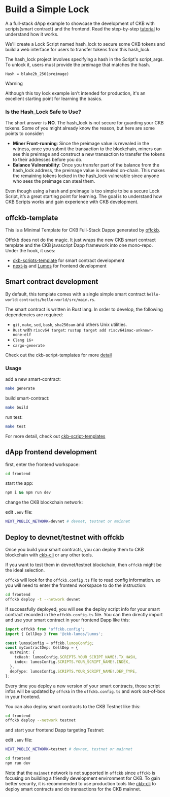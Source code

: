 # Build a Simple Lock

A a full-stack dApp example to showcase the development of CKB with scripts(smart contract) and the frontend. Read the step-by-step [tutorial](https://docs.nervos.org/docs/dapp/simple-lock) to understand how it works.

We'll create a Lock Script named hash_lock to secure some CKB tokens and build a web interface for users to transfer tokens from this hash_lock.

The hash_lock project involves specifying a hash in the Script's script_args. To unlock it, users must provide the preimage that matches the hash.

`Hash = blake2b_256(preimage)`

> [!WARNING]
> Although this toy lock example isn't intended for production, it's an excellent starting point for learning the basics.

### Is the Hash_Lock Safe to Use?

The short answer is **NO**. The hash_lock is not secure for guarding your CKB tokens. Some of you might already know the reason, but here are some points to consider:

- **Miner Front-running**: Since the preimage value is revealed in the witness, once you submit the transaction to the blockchain, miners can see this preimage and construct a new transaction to transfer the tokens to their addresses before you do.
- **Balance Vulnerability**: Once you transfer part of the balance from the hash_lock address, the preimage value is revealed on-chain. This makes the remaining tokens locked in the hash_lock vulnerable since anyone who sees the preimage can steal them.

Even though using a hash and preimage is too simple to be a secure Lock Script, it’s a great starting point for learning. The goal is to understand how CKB Scripts works and gain experience with CKB development.

## offckb-template

This is a Minimal Template for CKB Full-Stack Dapps generated by [offckb](https://github.com/ckb-devrel/offckb).

Offckb does not do the magic. It just wraps the new CKB smart contract template and the CKB javascript Dapp framework into one mono-repo. Under the hook, it uses:

- [ckb-scripts-template](https://github.com/cryptape/ckb-script-templates) for smart contract development
- [next-js](https://nextjs.org/docs?utm_source=create-next-app&utm_medium=appdir-template&utm_campaign=create-next-app) and [Lumos](https://github.com/ckb-js/lumos) for frontend development

## Smart contract development

By default, this template comes with a single simple smart contract `hello-world`: `contracts/hello-world/src/main.rs`.

The smart contract is written in Rust lang. In order to develop, the following dependencies are required:

- `git`, `make`, `sed`, `bash`, `sha256sum` and others Unix utilities.
- `Rust` with `riscv64 target`: `rustup target add riscv64imac-unknown-none-elf`
- `Clang 16+`
- `cargo-generate`

Check out the ckb-script-templates for more [detail](https://github.com/cryptape/ckb-script-templates/blob/main/README.md#dependencies)

### Usage

add a new smart-contract:

```sh
make generate
```

build smart-contract:

```sh
make build
```

run test:

```sh
make test
```

For more detail, check out [ckb-script-templates](https://github.com/cryptape/ckb-script-templates)

## dApp frontend development

first, enter the frontend workspace:

```sh
cd frontend
```

start the app:

```sh
npm i && npm run dev
```

change the CKB blockchain network:

edit `.env` file:

```bash
NEXT_PUBLIC_NETWORK=devnet # devnet, testnet or mainnet
```

## Deploy to devnet/testnet with offckb

Once you build your smart contracts, you can deploy them to CKB blockchain with [ckb-cli](https://github.com/nervosnetwork/ckb-cli) or any other tools.

If you want to test them in devnet/testnet blockchain, then `offckb` might be the ideal selection.

`offckb` will look for the `offckb.config.ts` file to read config information. so you will need to enter the frontend workspace to do the instruction:

```sh
cd frontend
offckb deploy -t --network devnet
```

If successfully deployed, you will see the deploy script info for your smart contract recorded in the `offckb.config.ts` file. You can then directly import and use your smart contract in your frontend Dapp like this:

```ts
import offckb from 'offckb.config';
import { CellDep } from '@ckb-lumos/lumos';

const lumosConfig = offckb.lumosConfig;
const myContractDep: CellDep = {
  outPoint: {
    txHash: lumosConfig.SCRIPTS.YOUR_SCRIPT_NAME!.TX_HASH,
    index: lumosConfig.SCRIPTS.YOUR_SCRIPT_NAME!.INDEX,
  },
  depType: lumosConfig.SCRIPTS.YOUR_SCRIPT_NAME!.DEP_TYPE,
};
```

Every time you deploy a new version of your smart contracts, those script infos will be updated by `offckb` in the `offckb.config.ts` and work out-of-box in your frontend.

You can also deploy smart contracts to the CKB Testnet like this:

```sh
cd frontend
offckb deploy --network testnet
```

and start your frontend Dapp targeting Testnet:

edit `.env` file:

```bash
NEXT_PUBLIC_NETWORK=testnet # devnet, testnet or mainnet
```

```bash
cd frontend
npm run dev
```

Note that the `mainnet` network is not supported in `offckb` since `offckb` is focusing on building a friendly development environment for CKB. To gain better security, it is recommended to use production tools like [ckb-cli](https://github.com/nervosnetwork/ckb-cli) to deploy smart contracts and do transactions for the CKB mainnet.

